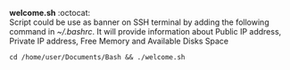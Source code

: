 **welcome.sh** :octocat: <br/> 
Script could be use as banner on SSH terminal by adding the following command in *~/.bashrc*. It will provide information about Public IP address, Private IP address, Free Memory and Available Disks Space <br/>

``` cd /home/user/Documents/Bash && ./welcome.sh ```<br/>


